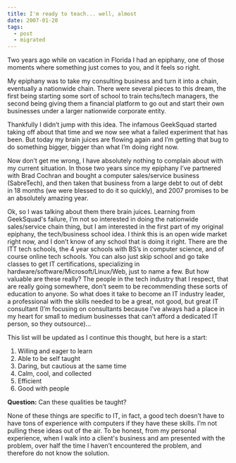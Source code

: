 ```yaml
---
title: I'm ready to teach... well, almost
date: 2007-01-20
tags:
  - post
  - migrated
---
```


Two years ago while on vacation in Florida I had an epiphany, one of those moments where something just comes to you, and it feels so right.

My epiphany was to take my consulting business and turn it into a chain, eventually a nationwide chain. There were several pieces to this dream, the first being starting some sort of school to train techs/tech managers, the second being giving them a financial platform to go out and start their own businesses under a larger nationwide corporate entity.

Thankfully I didn’t jump with this idea. The infamous GeekSquad started taking off about that time and we now see what a failed experiment that has been. But today my brain juices are flowing again and I’m getting that bug to do something bigger, bigger than what I’m doing right now.

Now don’t get me wrong, I have absolutely nothing to complain about with my current situation. In those two years since my epiphany I’ve partnered with Brad Cochran and bought a computer sales/service business (SabreTech), and then taken that business from a large debt to out of debt in 18 months (we were blessed to do it so quickly), and 2007 promises to be an absolutely amazing year.

Ok, so I was talking about them there brain juices. Learning from GeekSquad's failure, I’m not so interested in doing the nationwide sales/service chain thing, but I am interested in the first part of my original epiphany, the tech/business school idea. I think this is an open wide market right now, and I don’t know of any school that is doing it right. There are the ITT tech schools, the 4 year schools with BS’s in computer science, and of course online tech schools. You can also just skip school and go take classes to get IT certifications, specializing in hardware/software/Microsoft/Linux/Web, just to name a few. But how valuable are these really? The people in the tech industry that I respect, that are really going somewhere, don’t seem to be recommending these sorts of education to anyone. So what does it take to become an IT industry leader, a professional with the skills needed to be a great, not good, but great IT consultant (I’m focusing on consultants because I’ve always had a place in my heart for small to medium businesses that can’t afford a dedicated IT person, so they outsource)…

This list will be updated as I continue this thought, but here is a start:

1. Willing and eager to learn
2. Able to be self taught
3. Daring, but cautious at the same time
4. Calm, cool, and collected
5. Efficient
6. Good with people

**Question:** Can these qualities be taught?

None of these things are specific to IT, in fact, a good tech doesn’t have to have tons of experience with computers if they have these skills. I’m not pulling these ideas out of the air. To be honest, from my personal experience, when I walk into a client's business and am presented with the problem, over half the time I haven’t encountered the problem, and therefore do not know the solution.
